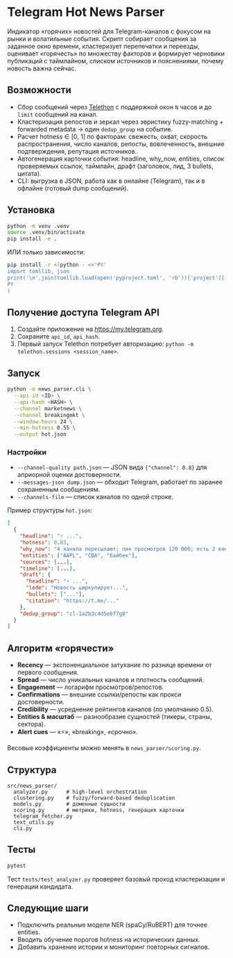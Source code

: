 # Telegram Hot News Parser

Индикатор «горячих» новостей для Telegram-каналов с фокусом на рынки и волатильные события. Скрипт собирает сообщения за заданное окно времени, кластеризует перепечатки и переезды, оценивает «горячесть» по множеству факторов и формирует черновики публикаций с таймлайном, списком источников и пояснениями, почему новость важна сейчас.

## Возможности
- Сбор сообщений через [Telethon](https://github.com/LonamiWebs/Telethon) с поддержкой окон `N` часов и до `limit` сообщений на канал.
- Кластеризация репостов и зеркал через эвристику fuzzy-matching + forwarded metadata → один `dedup_group` на событие.
- Расчет hotness ∈ [0, 1] по факторам: свежесть, охват, скорость распространения, число каналов, репосты, вовлеченность, внешние подтверждения, репутация источников.
- Автогенерация карточки события: headline, why_now, entities, список проверяемых ссылок, таймлайн, драфт (заголовок, лид, 3 bullets, цитата).
- CLI: выгрузка в JSON, работа как в онлайне (Telegram), так и в офлайне (готовый dump сообщений).

## Установка
```bash
python -m venv .venv
source .venv/bin/activate
pip install -e .
```

ИЛИ только зависимости:
```bash
pip install -r <(python - <<'PY'
import tomllib, json
print('\n'.join(tomllib.load(open('pyproject.toml', 'rb'))['project']['dependencies']))
PY
)
```

## Получение доступа Telegram API
1. Создайте приложение на https://my.telegram.org.
2. Сохраните `api_id`, `api_hash`.
3. Первый запуск Telethon потребует авторизацию: `python -m telethon.sessions <session_name>`.

## Запуск
```bash
python -m news_parser.cli \
  --api-id <ID> \
  --api-hash <HASH> \
  --channel marketnews \
  --channel breakingmkt \
  --window-hours 24 \
  --min-hotness 0.55 \
  --output hot.json
```

### Настройки
- `--channel-quality path.json` — JSON вида `{"channel": 0.8}` для априорной оценки достоверности.
- `--messages-json dump.json` — обходит Telegram, работает по заранее сохраненным сообщениям.
- `--channels-file` — список каналов по одной строке.

Пример структуры `hot.json`:
```json
[
  {
    "headline": "⚡️ ...",
    "hotness": 0.83,
    "why_now": "4 канала пересылают; пик просмотров 120 000; есть 2 внешних подтверждений",
    "entities": ["AAPL", "США", "байбек"],
    "sources": [...],
    "timeline": [...],
    "draft": {
      "headline": "⚡️ ...",
      "lede": "Новость циркулирует...",
      "bullets": ["..."],
      "citation": "https://t.me/..."
    },
    "dedup_group": "cl-1a2b3c4d5e6f7g8"
  }
]
```

## Алгоритм «горячести»
- **Recency** — экспоненциальное затухание по разнице времени от первого сообщения.
- **Spread** — число уникальных каналов и плотность сообщений.
- **Engagement** — логарифм просмотров/репостов.
- **Confirmations** — внешние ссылки/репосты как прокси достоверности.
- **Credibility** — усреднение рейтингов каналов (по умолчанию 0.5).
- **Entities & масштаб** — разнообразие сущностей (тикеры, страны, сектора).
- **Alert cues** — «⚡️», «breaking», «срочно».

Весовые коэффициенты можно менять в `news_parser/scoring.py`.

## Структура
```
src/news_parser/
  analyzer.py      # high-level orchestration
  clustering.py    # fuzzy/forward-based deduplication
  models.py        # доменные сущности
  scoring.py       # метрики, hotness, генерация карточки
  telegram_fetcher.py
  text_utils.py
  cli.py
```

## Тесты
```bash
pytest
```
Тест `tests/test_analyzer.py` проверяет базовый проход кластеризации и генерации кандидата.

## Следующие шаги
- Подключить реальные модели NER (spaCy/RuBERT) для точнее entities.
- Вводить обучение порогов hotness на исторических данных.
- Добавить хранение истории и мониторинг повторных сигналов.
